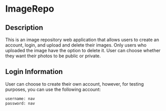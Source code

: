 # ImageRepo

## Description

This is an image repository web application that allows users to create an account, login, and upload and delete their images. 
Only users who uploaded the image have the option to delete it. User can choose whether they want their photos to be public or private.

## Login Information

User can choose to create their own account, however, for testing purposes, you can use the following account:

```bash
username: nav
password: nav
```
